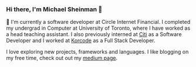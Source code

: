 ### Hi there, I'm Michael Sheinman 👋

🌱 I'm currently a software developer at Circle Internet Financial. I completed my undergrad in Computer at University of Toronto, where I have worked as a head teaching assistant.  I also previously interned at [Citi](https://www.citigroup.com/citi/) as a Software Developer and I worked at [Korcode](https://korcode.com/) as a Full Stack Developer.  

I love exploring new projects, frameworks and languages. I like blogging on my free time, check out out my [medium page](https://medium.com/@michaelsheinman). 
<!--
**MichaelGitHubHype/MichaelGitHubHype** is a ✨ _special_ ✨ repository because its `README.md` (this file) appears on your GitHub profile.

Here are some ideas to get you started:

- 🔭 I’m currently working on ...
- 🌱 I’m currently learning ...
- 👯 I’m looking to collaborate on ...
- 🤔 I’m looking for help with ...
- 💬 Ask me about ...
- 📫 How to reach me: ...
- 😄 Pronouns: ...
- ⚡ Fun fact: ...
-->
